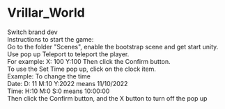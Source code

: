 # Vrillar_World
Switch brand dev<br>
Instructions to start the game:<br>
    Go to the folder "Scenes", enable the bootstrap scene and get start unity.<br>
    Use pop up Teleport to teleport the player.<br>
    For example: X: 100 Y:100  Then click the Confirm button.<br>
    To use the Set Time pop up, click on the clock item.<br>
    Example: To change the time<br>
    Date: D: 11 M:10 Y:2022 means 11/10/2022<br>
    Time: H:10 M:0 S:0 means 10:00:00<br>
    Then click the Confirm button, and the X button to turn off the pop up<br>
